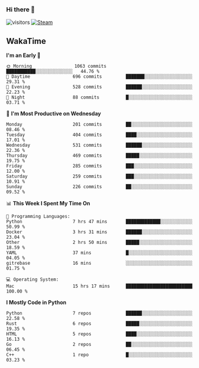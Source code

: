 ### Hi there 👋

![visitors](https://visitor-badge.glitch.me/badge?page_id=zhourunlai)
[![Steam](https://img.shields.io/badge/dynamic/json?url=https%3A%2F%2Fapi.swo.moe%2Fstats%2Fsteamgames%2F76561198285156854&query=count&color=0b1a37&label=Steam&labelColor=134375&logo=steam&suffix=+games&cacheSeconds=3600)](http://steamcommunity.com/profiles/76561198285156854)

## WakaTime
<!--START_SECTION:waka-->
**I'm an Early 🐤** 

```text
🌞 Morning                1063 commits        ███████████░░░░░░░░░░░░░░   44.76 % 
🌆 Daytime                696 commits         ███████░░░░░░░░░░░░░░░░░░   29.31 % 
🌃 Evening                528 commits         ██████░░░░░░░░░░░░░░░░░░░   22.23 % 
🌙 Night                  88 commits          █░░░░░░░░░░░░░░░░░░░░░░░░   03.71 % 
```
📅 **I'm Most Productive on Wednesday** 

```text
Monday                   201 commits         ██░░░░░░░░░░░░░░░░░░░░░░░   08.46 % 
Tuesday                  404 commits         ████░░░░░░░░░░░░░░░░░░░░░   17.01 % 
Wednesday                531 commits         ██████░░░░░░░░░░░░░░░░░░░   22.36 % 
Thursday                 469 commits         █████░░░░░░░░░░░░░░░░░░░░   19.75 % 
Friday                   285 commits         ███░░░░░░░░░░░░░░░░░░░░░░   12.00 % 
Saturday                 259 commits         ███░░░░░░░░░░░░░░░░░░░░░░   10.91 % 
Sunday                   226 commits         ██░░░░░░░░░░░░░░░░░░░░░░░   09.52 % 
```


📊 **This Week I Spent My Time On** 

```text
💬 Programming Languages: 
Python                   7 hrs 47 mins       █████████████░░░░░░░░░░░░   50.99 % 
Docker                   3 hrs 31 mins       ██████░░░░░░░░░░░░░░░░░░░   23.04 % 
Other                    2 hrs 50 mins       █████░░░░░░░░░░░░░░░░░░░░   18.59 % 
YAML                     37 mins             █░░░░░░░░░░░░░░░░░░░░░░░░   04.05 % 
gitrebase                16 mins             ░░░░░░░░░░░░░░░░░░░░░░░░░   01.75 % 

💻 Operating System: 
Mac                      15 hrs 17 mins      █████████████████████████   100.00 % 
```

**I Mostly Code in Python** 

```text
Python                   7 repos             ██████░░░░░░░░░░░░░░░░░░░   22.58 % 
Rust                     6 repos             █████░░░░░░░░░░░░░░░░░░░░   19.35 % 
HTML                     5 repos             ████░░░░░░░░░░░░░░░░░░░░░   16.13 % 
Go                       2 repos             ██░░░░░░░░░░░░░░░░░░░░░░░   06.45 % 
C++                      1 repo              █░░░░░░░░░░░░░░░░░░░░░░░░   03.23 % 
```




<!--END_SECTION:waka-->
